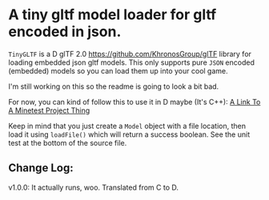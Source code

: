 # A tiny gltf model loader for gltf encoded in json.

`TinyGLTF` is a D glTF 2.0 https://github.com/KhronosGroup/glTF library for loading embedded json gltf models. This only supports pure ``JSON`` encoded (embedded) models so you can load them up into your cool game.

I'm still working on this so the readme is going to look a bit bad.

For now, you can kind of follow this to use it in D maybe (It's C++):
[A Link To A Minetest Project Thing](https://github.com/jordan4ibanez/irrlicht/blob/feat/gltf-loader/source/Irrlicht/CGLTFMeshFileLoader.cpp#L715)



Keep in mind that you just create a ``Model`` object with a file location, then load it using ``loadFile()`` which will return a success boolean. See the unit test at the bottom of the source file.

## Change Log: 

v1.0.0: It actually runs, woo. Translated from C to D.